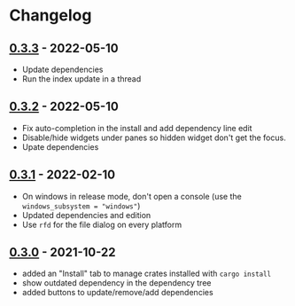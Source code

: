 # Changelog

## [0.3.3] - 2022-05-10

 * Update dependencies
 * Run the index update in a thread

## [0.3.2] - 2022-05-10

 * Fix auto-completion in the install and add dependency line edit
 * Disable/hide widgets under panes so hidden widget don't get the focus.
 * Upate dependencies

## [0.3.1] - 2022-02-10

 * On windows in release mode, don't open a console (use the `windows_subsystem = "windows"`)
 * Updated dependencies and edition
 * Use `rfd` for the file dialog on every platform

## [0.3.0] - 2021-10-22

 * added an "Install" tab to manage crates installed with `cargo install`
 * show outdated dependency in the dependency tree
 * added buttons to update/remove/add dependencies

[0.3.0]: https://github.com/slint-ui/cargo-ui/releases/tag/v0.3.0
[0.3.1]: https://github.com/slint-ui/cargo-ui/releases/tag/v0.3.1
[0.3.2]: https://github.com/slint-ui/cargo-ui/releases/tag/v0.3.2
[0.3.3]: https://github.com/slint-ui/cargo-ui/releases/tag/v0.3.3
